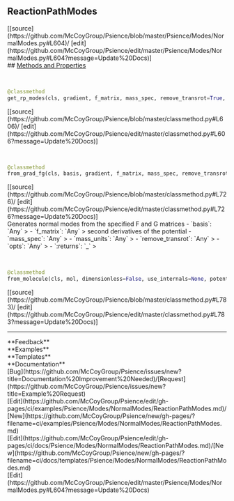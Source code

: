 ## <a id="Psience.Modes.NormalModes.ReactionPathModes">ReactionPathModes</a> 

<div class="docs-source-link" markdown="1">
[[source](https://github.com/McCoyGroup/Psience/blob/master/Psience/Modes/NormalModes.py#L604)/
[edit](https://github.com/McCoyGroup/Psience/edit/master/Psience/Modes/NormalModes.py#L604?message=Update%20Docs)]
</div>









<div class="collapsible-section">
 <div class="collapsible-section collapsible-section-header" markdown="1">
## <a class="collapse-link" data-toggle="collapse" href="#methods" markdown="1"> Methods and Properties</a> <a class="float-right" data-toggle="collapse" href="#methods"><i class="fa fa-chevron-down"></i></a>
 </div>
 <div class="collapsible-section collapsible-section-body collapse show" id="methods" markdown="1">
 
<a id="Psience.Modes.NormalModes.ReactionPathModes.get_rp_modes" class="docs-object-method">&nbsp;</a> 
```python
@classmethod
get_rp_modes(cls, gradient, f_matrix, mass_spec, remove_transrot=True, dimensionless=False, mass_weighted=None, zero_freq_cutoff=None, return_gmatrix=False, projector=None, zero_gradient_cutoff=None): 
```
<div class="docs-source-link" markdown="1">
[[source](https://github.com/McCoyGroup/Psience/blob/master/classmethod.py#L606)/
[edit](https://github.com/McCoyGroup/Psience/edit/master/classmethod.py#L606?message=Update%20Docs)]
</div>


<a id="Psience.Modes.NormalModes.ReactionPathModes.from_grad_fg" class="docs-object-method">&nbsp;</a> 
```python
@classmethod
from_grad_fg(cls, basis, gradient, f_matrix, mass_spec, remove_transrot=True, dimensionless=False, zero_freq_cutoff=None, mass_weighted=None, origin=None, projector=None, zero_gradient_cutoff=None, **opts): 
```
<div class="docs-source-link" markdown="1">
[[source](https://github.com/McCoyGroup/Psience/blob/master/classmethod.py#L726)/
[edit](https://github.com/McCoyGroup/Psience/edit/master/classmethod.py#L726?message=Update%20Docs)]
</div>
Generates normal modes from the specified F and G matrices
  - `basis`: `Any`
    > 
  - `f_matrix`: `Any`
    > second derivatives of the potential
  - `mass_spec`: `Any`
    > 
  - `mass_units`: `Any`
    > 
  - `remove_transrot`: `Any`
    > 
  - `opts`: `Any`
    > 
  - `:returns`: `_`
    >


<a id="Psience.Modes.NormalModes.ReactionPathModes.from_molecule" class="docs-object-method">&nbsp;</a> 
```python
@classmethod
from_molecule(cls, mol, dimensionless=False, use_internals=None, potential_derivatives=None, project_transrot=True, zero_freq_cutoff=None, masses=None, zero_gradient_cutoff=None, **opts): 
```
<div class="docs-source-link" markdown="1">
[[source](https://github.com/McCoyGroup/Psience/blob/master/classmethod.py#L783)/
[edit](https://github.com/McCoyGroup/Psience/edit/master/classmethod.py#L783?message=Update%20Docs)]
</div>
 </div>
</div>












---


<div markdown="1" class="text-secondary">
<div class="container">
  <div class="row">
   <div class="col" markdown="1">
**Feedback**   
</div>
   <div class="col" markdown="1">
**Examples**   
</div>
   <div class="col" markdown="1">
**Templates**   
</div>
   <div class="col" markdown="1">
**Documentation**   
</div>
   <div class="col" markdown="1">
   
</div>
   <div class="col" markdown="1">
   
</div>
   <div class="col" markdown="1">
   
</div>
</div>
  <div class="row">
   <div class="col" markdown="1">
[Bug](https://github.com/McCoyGroup/Psience/issues/new?title=Documentation%20Improvement%20Needed)/[Request](https://github.com/McCoyGroup/Psience/issues/new?title=Example%20Request)   
</div>
   <div class="col" markdown="1">
[Edit](https://github.com/McCoyGroup/Psience/edit/gh-pages/ci/examples/Psience/Modes/NormalModes/ReactionPathModes.md)/[New](https://github.com/McCoyGroup/Psience/new/gh-pages/?filename=ci/examples/Psience/Modes/NormalModes/ReactionPathModes.md)   
</div>
   <div class="col" markdown="1">
[Edit](https://github.com/McCoyGroup/Psience/edit/gh-pages/ci/docs/Psience/Modes/NormalModes/ReactionPathModes.md)/[New](https://github.com/McCoyGroup/Psience/new/gh-pages/?filename=ci/docs/templates/Psience/Modes/NormalModes/ReactionPathModes.md)   
</div>
   <div class="col" markdown="1">
[Edit](https://github.com/McCoyGroup/Psience/edit/master/Psience/Modes/NormalModes.py#L604?message=Update%20Docs)   
</div>
   <div class="col" markdown="1">
   
</div>
   <div class="col" markdown="1">
   
</div>
   <div class="col" markdown="1">
   
</div>
</div>
</div>
</div>